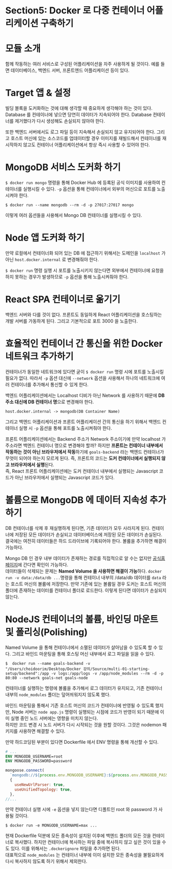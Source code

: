 # Section5: Docker 로 다중 컨테이너 어플리케이션 구축하기
# 모듈 소개
함께 작동하는 여러 서비스로 구성된 어플리케이션을 자주 사용하게 될 것이다. 
예를 들면 데이터베이스, 백엔드 서버, 프론트엔드 어플리케이션 등이 있다.

# Target 앱 & 설정
빌딩 블록을 도커화하는 것에 대해 생각할 때 중요하게 생각해야 하는 것이 있다.
Database 를 컨테이너에 넣으면 당연히 데이터가 지속되어야 한다. Database 컨테이너를 제거했다가 다시 생성해도 손실되지 않아야 한다.

또한 백엔드 서버에서도 로그 파일 등이 지속해서 손실되지 않고 유지되어야 한다.
그리고 호스트 머신에 있는 소스코드를 업데이터할 경우 이미지를 재빌드해서 컨테이너를 재시작하지 않고도 컨테이너 어플리케이션에서 항상 즉시 사용할 수 있어야 한다.

# MongoDB 서비스 도커화 하기
```$ docker run mongo``` 명령을 통해 Docker Hub 에 등록된 공식 이미지를 사용하여 컨테이너를 실행시킬 수 있다.
```-p``` 옵션을 통해 컨테이너에서 외부의 머신으로 포트를 노출시켜야 한다.

```
$ docker run --name mongodb --rm -d -p 27017:27017 mongo
```
이렇게 여러 옵션들을 사용해서 Mongo DB 컨테이너를 실행시킬 수 있다.

# Node 앱 도커화 하기
만약 로컬에서 컨테이너화 되어 있는 DB 에 접근하기 위해서는 도메인을 ```localhost``` 가 아닌 ```host.docker.internal``` 로 변경해줘야 한다.

```$ docker run``` 명령 실행 시 포트를 노출시키지 않는다면 외부에서 컨테이너에 요청을 하지 못하는 경우가 발생하므로 ```-p``` 옵션을 통해 노출시켜줘야 한다.

# React SPA 컨테이너로 옮기기
백엔드 서버와 다를 것이 없다. 프론트도 동일하게 React 어플리케이션을 호스팅하는 개발 서버를 가동하게 된다.
그리고 기본적으로 포트 3000 을 노출한다.

# 효율적인 컨테이너 간 통신을 위한 Docker 네트워크 추가하기
컨테이너가 동일한 네트워크에 있다면 굳이 ```$ docker run``` 명령 시에 포트를 노출시킬 필요가 없다. 
따라서 ```-p``` 옵션 대신에 ```--network``` 옵션을 사용해서 하나의 네트워크에 여러 컨테이너를 추가해서 통신할 수 있게 한다.

백엔드 어플리케이션에서는 Localhost 디비가 아닌 Network 를 사용하기 때문에 **DB 주소 대신에 DB 컨테이너 명**으로 변경해야 한다.
```
host.docker.internal -> mongodb(DB Container Name)
```
그리고 백엔드 어플리케이션과 프론트 어플리케이션 간의 통신을 하기 위해서 백엔드 컨테이너 실행 시 ```-p``` 옵션을 통해 포트를 노출시켜줘야 한다.

프론트 어플리케이션에서는 Backend 주소가 Network 주소이기에 만약 localhost 가 주소라면 백엔드 컨테이너 명으로 변경해야 할까?
하지만 **프론트는 컨테이너 내부에서 작동하는 것이 아닌 브라우저에서 작동**하기에 ```goals-backend``` 라는 백엔드 컨테이너가 무엇이 되어야 하는지 모르게 된다.
즉, 프론트의 코드는 **도커 컨테이너에서 실행되지 않고 브라우저에서 실행**된다.    
즉, React 프론트 어플리케이션에는 도커 컨테이너 내부에서 실행되는 Javascript 코드가 아닌 브라우저에서 실행되는 Javascript 코드가 있다.

# 볼륨으로 MongoDB 에 데이터 지속성 추가하기
DB 컨테이너를 삭제 후 재실행하게 된다면, 기존 데이터가 모두 사라지게 된다. 컨테이너에 저장된 모든 데이터가 손실되고 데이터베이스에 저장된 모든 데이터가 손실된다.
결국에는 여전히 데이터들은 하드 드라이브에 기록되어야 한다. 볼륨을 추가하면 해결이 가능하다.

Mongo DB 인 경우 내부 데이터가 존재하는 경로를 직접적으로 알 수는 없지만 [공식홈페이지](https://hub.docker.com/_/mongo)에 간다면 확인이 가능하다.    
데이터들이 삭제되는 문제는 **Named Volume 을 사용하면 해결이 가능**하다. 
```docker run -v data:/data/db ...```명령을 통해 컨테이너 내부의 /data/db 데이터를 ```data``` 라는 호스트 머신의 볼륨에 저장한다.
만약 기존에 있는 볼륨일 경우 도커는 호스트 머신의 폴더에 존재하는 데이터를 컨테이너 폴더로 로드한다. 이렇게 된다면 데이터가 손실되지 않는다.

# NodeJS 컨테이너의 볼륨, 바인딩 마운트 및 폴리싱(Polishing)
Named Volume 을 통해 컨테이너에서 소멸된 데이터가 살아남을 수 있도록 할 수 있다.
그리고 바인드 마운팅을 통해 호스팅 머신 내부에서 로그 파일을 읽을 수 있다.
```
$  docker run --name goals-backend -v "/Users/choidoorim/Desktop/Docker 강의/Source/multi-01-starting-setup/backend":/app -v logs:/app/logs -v /app/node_modules --rm -d -p 80:80 --network goals-net goals-node
```
컨테이너를 실행하는 명령에 볼륨을 추가해서 로그 데이터가 유지되고, 기존 컨테이너 내부의 ```node_modules``` 폴더는 덮어씌워지지 않도록 했다.

바인드 마운팅을 통해서 기존 호스트 머신의 코드가 컨테이너에 반영될 수 있도록 했지만, Node 서버는 ```node app.js``` 명령이 실행되는 시점에 코드가 반영이 되기 때문에 
이미 실행 중인 노드 서버에는 영향을 미치지 않는다.     
하지만 코드 변경 시 노드 서버가 다시 시작되는 것을 원할 것이다. 그것은 nodemon 패키지를 사용하면 해결할 수 있다. 

만약 하드코딩된 부분이 있다면 Dockerfile 에서 ENV 명령을 통해 개선할 수 있다.
```dockerfile
# ...
ENV MONGODB_USERNAME=root
ENV MONGODB_PASSWORD=password
```
```javascript
mongoose.connect(
  `mongodb://${process.env.MONGODB_USERNAME}:${process.env.MONGODB_PASSWORD}@mongodb:27017/course-goals`,
  {
    useNewUrlParser: true,
    useUnifiedTopology: true,
  },
//...
```
만약 컨테이너 실행 시에 ```-e``` 옵션을 넣지 않는다면 디폴트인 root 와 password 가 사용될 것이다.
```
$ docker run -e MONGODB_USERNAME=max ...
```

현재 Dockerfile 덕분에 모든 종속성이 설치된 이후에 백엔드 폴더의 모든 것을 컨테이너로 복사했다.
하지만 컨테이너에 복사하는 파일 중에 복사하지 않고 싶은 것이 있을 수도 있다.
이를 위해서는 ```.dockerignore``` 파일을 추가하면 된다.    
대표적으로 ```node_modules``` 는 컨테이너 내부에 이미 설치한 모든 종속성을 불필요하게 다시 복사하지 않도록 하기 위해서 제외한다.
